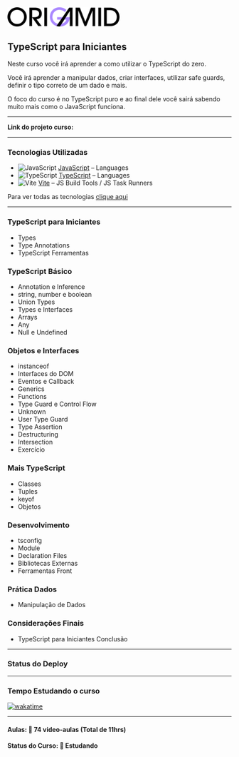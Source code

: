 <img src="curso/src/img/origamid-logo.png" width="50%">
<h2>TypeScript para Iniciantes</h2>

<p>Neste curso você irá aprender a como utilizar o TypeScript do zero.</p>

<p>Você irá aprender a manipular dados, criar interfaces, utilizar safe guards, definir o tipo correto de um dado e mais.</p>

<p>O foco do curso é no TypeScript puro e ao final dele você sairá sabendo muito mais como o JavaScript funciona.</p>

<hr>

<strong>Link do projeto curso:</strong> <a href=""></a>

<hr>

<h3>Tecnologias Utilizadas</h3>

- <img width='25' height='25' src='https://img.stackshare.io/service/1209/javascript.jpeg' alt='JavaScript'/> [JavaScript](https://developer.mozilla.org/en-US/docs/Web/JavaScript) – Languages
- <img width='25' height='25' src='https://img.stackshare.io/service/1612/bynNY5dJ.jpg' alt='TypeScript'/> [TypeScript](http://www.typescriptlang.org) – Languages
- <img width='25' height='25' src='https://img.stackshare.io/service/21547/default_1aeac791cde11ff66cc0b20dcc6144eeb185c905.png' alt='Vite'/> [Vite](https://vitejs.dev/) – JS Build Tools / JS Task Runners

Para ver todas as tecnologias [clique aqui](/techstack.md)

<hr>

<h3>TypeScript para Iniciantes</h3>
<ul>
  <li>Types</li>
  <li>Type Annotations</li>
  <li>TypeScript Ferramentas</li>
</ul>

<h3>TypeScript Básico</h3>
<ul>
  <li>Annotation e Inference</li>
  <li>string, number e boolean</li>
  <li>Union Types</li>
  <li>Types e Interfaces</li>
  <li>Arrays</li>
  <li>Any</li>
  <li>Null e Undefined</li>
</ul>

<h3>Objetos e Interfaces</h3>
<ul>
  <li>instanceof</li>
  <li>Interfaces do DOM</li>
  <li>Eventos e Callback</li>
  <li>Generics</li>
  <li>Functions</li>
  <li>Type Guard e Control Flow</li>
  <li>Unknown</li>
  <li>User Type Guard</li>
  <li>Type Assertion</li>
  <li>Destructuring</li>
  <li>Intersection</li>
  <li>Exercício</li>
</ul>

<h3>Mais TypeScript</h3>
<ul>
  <li>Classes</li>
  <li>Tuples</li>
  <li>keyof</li>
  <li>Objetos</li>
</ul>

<h3>Desenvolvimento</h3>
<ul>
  <li>tsconfig</li>
  <li>Module</li>
  <li>Declaration Files</li>
  <li>Bibliotecas Externas</li>
  <li>Ferramentas Front</li>
</ul>

<h3>Prática Dados</h3>
<ul>
  <li>Manipulação de Dados</li>
</ul>

<h3>Considerações Finais</h3>
<ul>
  <li>TypeScript para Iniciantes Conclusão</li>
</ul>

<hr>

<h3>Status do Deploy</h3>

<hr>

<h3>Tempo Estudando o curso</h3>

<p>
  <a href="https://wakatime.com/badge/github/EdiJunior88/Origamid_TypeScript_Para_Iniciantes">
    <img src="https://wakatime.com/badge/github/EdiJunior88/Origamid_TypeScript_Para_Iniciantes.svg" alt="wakatime">
  </a>
</p>

<hr>

<h4><b>Aulas:</b> 📼 74 video-aulas (Total de 11hrs)</h4>
<h4><b>Status do Curso:</b> 💭 Estudando</h4>
